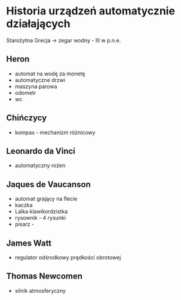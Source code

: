 # Historia urządzeń automatycznie działających

Starożytna Grecja -> zegar wodny - III w p.n.e.

## Heron 
- automat na wodę za monetę
- automatyczne drzwi
- maszyna parowa
- odometr
- wc

## Chińczycy
- kompas - mechanizm różnicowy

## Leonardo da Vinci
- automatyczny rożen

## Jaques de Vaucanson
- automat grający na flecie
- kaczka
- Lalka klawikordzistka
- rysownik - 4 rysunki
- pisarz - 

## James Watt
- regulator odśrodkowy prędkości obrotowej


## Thomas Newcomen
- silnik atmosferyczny



